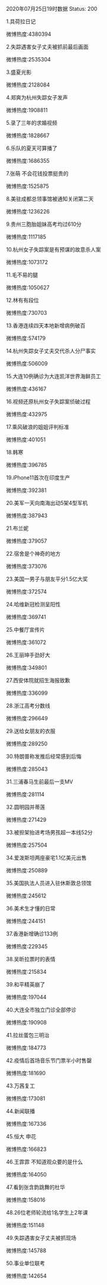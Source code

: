 2020年07月25日19时数据
Status: 200

1.具荷拉日记

微博热度:4380394

2.失踪遇害女子丈夫被抓前最后画面

微博热度:2535304

3.盛夏光影

微博热度:2128084

4.郑爽为杭州失踪女子发声

微博热度:1908811

5.录了三年的求婚视频

微博热度:1828667

6.乐队的夏天可算播了

微博热度:1686355

7.张萌 不会花钱投票挺贵的

微博热度:1525875

8.美驻成都总领事馆被通知关闭第二天

微博热度:1236226

9.贵州三胞胎姐妹高考均过610分

微博热度:1117185

10.杭州女子失踪案是有预谋的故意杀人案

微博热度:1073172

11.毛不易的腿

微博热度:1050627

12.林有有段位

微博热度:730703

13.香港连续四天本地新增病例破百

微博热度:574179

14.杭州失踪女子丈夫交代杀人分尸事实

微博热度:506009

15.大连10例确诊为大连凯洋世界海鲜员工

微博热度:436167

16.视频还原杭州女子失踪案侦破过程

微博热度:432975

17.乘风破浪的姐姐评判标准

微博热度:401051

18.韩寒

微博热度:396785

19.iPhone11首次在印度生产

微博热度:392381

20.美军一天向南海出动5架4型军机

微博热度:387943

21.布兰妮

微博热度:379057

22.宿舍是个神奇的地方

微博热度:373076

23.美国一男子与朋友平分1.5亿大奖

微博热度:372574

24.哈维新冠检测呈阳性

微博热度:369741

25.中餐厅宣传片

微博热度:361072

26.王丽坤手劲好大

微博热度:349801

27.西安体院就招生海报致歉

微博热度:336099

28.浙江高考分数线

微博热度:296649

29.送给女朋友的衣服

微博热度:289250

30.特朗普称发推后经常感到后悔

微博热度:285043

31.三浦春马生前最后一支MV

微博热度:281114

32.圆明园并蒂莲

微博热度:271429

33.被担架抬进考场男孩超一本线52分

微博热度:257504

34.爱泼斯坦两座豪宅1.1亿美元出售

微博热度:250889

35.美国执法人员进入驻休斯敦总领馆

微博热度:245612

36.美术生才懂的日常

微博热度:244151

37.香港新增确诊133例

微博热度:229345

38.吴昕拉票时的表情

微博热度:215834

39.和平精英崩了

微博热度:197044

40.大连全市独立门诊全部停诊

微博热度:190908

41.拉丝蛋包三明治

微博热度:184773

42.疫情后首场音乐节门票半小时售罄

微博热度:181690

43.万茜复工

微博热度:173081

44.新闻联播

微博热度:167336

45.恒大 申花

微博热度:166823

46.王霏霏 不知道观众要的是什么

微博热度:164050

47.看到张含韵跳舞的杜华

微博热度:158016

48.26位老师轮流给1名学生上2年课

微博热度:151148

49.失踪遇害女子丈夫被抓现场

微博热度:145788

50.事业单位联考

微博热度:142654

